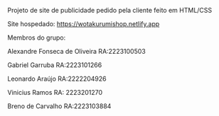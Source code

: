 Projeto de site de publicidade pedido pela cliente feito em HTML/CSS

Site hospedado: https://wotakurumishop.netlify.app

Membros do grupo: 

Alexandre Fonseca de Oliveira
RA:2223100503

Gabriel Garruba
RA:2223101266

Leonardo Araújo
RA:2222204926

Vinicius Ramos
RA: 2223201270

Breno de Carvalho
RA:2223103884
